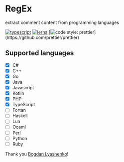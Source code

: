 # RegEx
extract comment content from programming languages

[![typescript](https://img.shields.io/badge/typescript-first-blue.svg)](https://github.com/idoo/regEx-comment)
[![lerna](https://img.shields.io/badge/maintained%20with-lerna-cc00ff.svg)](https://lernajs.io/)
[![code style: prettier](https://img.shields.io/badge/code_style-prettier-ff69b4.svg?)](https://github.com/prettier/prettier)

## Supported languages
- [x] C#
- [x] C++
- [x] Go
- [x] Java
- [x] Javascript
- [x] Kotlin
- [x] PHP
- [x] TypeScript
- [ ] Fortan
- [ ] Haskell
- [ ] Lua
- [ ] Ocaml
- [ ] Perl
- [ ] Python
- [ ] Ruby

Thank you <a href="https://github.com/Bogdan-Lyashenko">Bogdan Lyashenko</a>!
